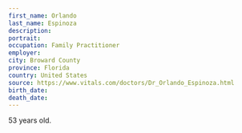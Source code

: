 ```yaml
---
first_name: Orlando
last_name: Espinoza
description: 
portrait: 
occupation: Family Practitioner
employer: 
city: Broward County
province: Florida
country: United States
source: https://www.vitals.com/doctors/Dr_Orlando_Espinoza.html
birth_date: 
death_date: 
---
```


53 years old.